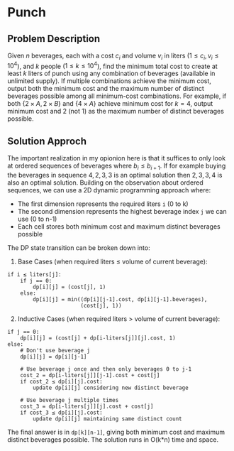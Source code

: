# Punch

## Problem Description

Given $n$ beverages, each with a cost $c_i$ and volume $v_i$ in liters ($1 \leq c_i, v_i \leq 10^4$), and $k$ people ($1 \leq k \leq 10^4$), find the minimum total cost to create at least $k$ liters of punch using any combination of beverages (available in unlimited supply). If multiple combinations achieve the minimum cost, output both the minimum cost and the maximum number of distinct beverages possible among all minimum-cost combinations. For example, if both $\{2\times A, 2\times B\}$ and $\{4\times A\}$ achieve minimum cost for $k=4$, output minimum cost and 2 (not 1) as the maximum number of distinct beverages possible.

## Solution Approch

The important realization in my opionion here is that it suffices to only look at ordered sequences of beverages where $b_i \leq b_{i+1}$. If for example buying the beverages in sequence $4,2,3,3$ is  an optimal solution then $2,3, 3, 4$ is also an optimal solution. Building on the observation about ordered sequences, we can use a 2D dynamic programming approach where:
- The first dimension represents the required liters `i` (0 to k)
- The second dimension represents the highest beverage index `j` we can use (0 to n-1)
- Each cell stores both minimum cost and maximum distinct beverages possible

The DP state transition can be broken down into:

1. Base Cases (when required liters ≤ volume of current beverage):
```
if i ≤ liters[j]:
    if j == 0:
        dp[i][j] = (cost[j], 1)
    else:
        dp[i][j] = min((dp[i][j-1].cost, dp[i][j-1].beverages), 
                       (cost[j], 1))
```

2. Inductive Cases (when required liters > volume of current beverage):
```
if j == 0:
    dp[i][j] = (cost[j] + dp[i-liters[j]][j].cost, 1)
else:
    # Don't use beverage j
    dp[i][j] = dp[i][j-1]
    
    # Use beverage j once and then only beverages 0 to j-1
    cost_2 = dp[i-liters[j]][j-1].cost + cost[j]
    if cost_2 ≤ dp[i][j].cost:
        update dp[i][j] considering new distinct beverage
        
    # Use beverage j multiple times
    cost_3 = dp[i-liters[j]][j].cost + cost[j]
    if cost_3 ≤ dp[i][j].cost:
        update dp[i][j] maintaining same distinct count
```

The final answer is in `dp[k][n-1]`, giving both minimum cost and maximum distinct beverages possible. The solution runs in O(k*n) time and space.